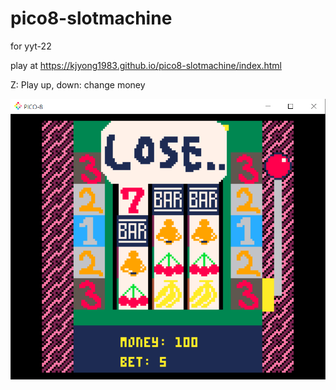 # pico8-slotmachine

for yyt-22

play at https://kjyong1983.github.io/pico8-slotmachine/index.html

Z: Play
up, down: change money

![alt image](Screenshot.png)